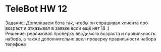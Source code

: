 # TeleBot HW 12 
Задание: Допиливаем бота так, чтобы он спрашивал клиента про возраст и отказывал в заявке если ещё нет 18 :)
</br>
Решение: реализовал проверку вводимого возраста и правильность набора, а также дополнительно ввел проверку правильности набора телефона
